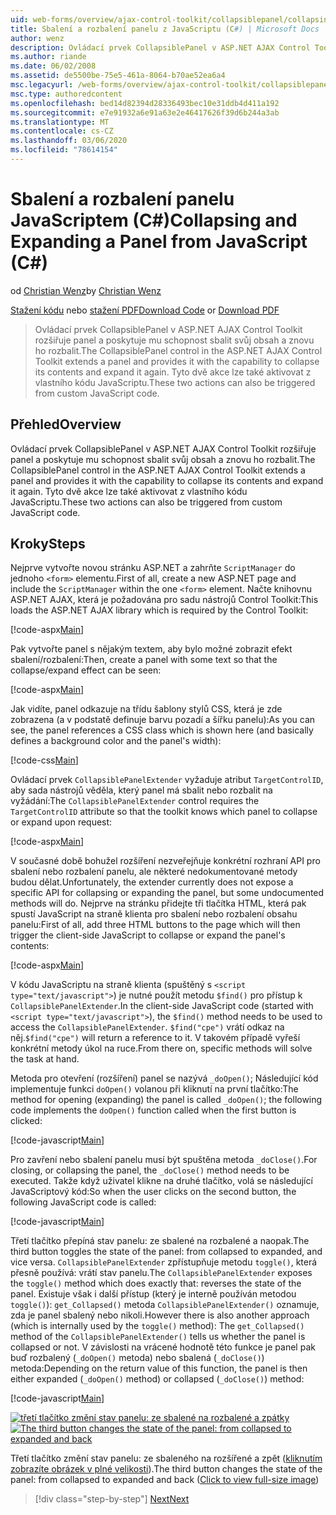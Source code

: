 ```yaml
---
uid: web-forms/overview/ajax-control-toolkit/collapsiblepanel/collapsing-and-expanding-a-panel-from-javascript-cs
title: Sbalení a rozbalení panelu z JavaScriptu (C#) | Microsoft Docs
author: wenz
description: Ovládací prvek CollapsiblePanel v ASP.NET AJAX Control Toolkit rozšiřuje panel a poskytuje mu možnost sbalení obsahu a jeho rozšíření...
ms.author: riande
ms.date: 06/02/2008
ms.assetid: de5500be-75e5-461a-8064-b70ae52ea6a4
msc.legacyurl: /web-forms/overview/ajax-control-toolkit/collapsiblepanel/collapsing-and-expanding-a-panel-from-javascript-cs
msc.type: authoredcontent
ms.openlocfilehash: bed14d82394d28336493bec10e31ddb4d411a192
ms.sourcegitcommit: e7e91932a6e91a63e2e46417626f39d6b244a3ab
ms.translationtype: MT
ms.contentlocale: cs-CZ
ms.lasthandoff: 03/06/2020
ms.locfileid: "78614154"
---
```

# <a name="collapsing-and-expanding-a-panel-from-javascript-c"></a><span data-ttu-id="2e24c-103">Sbalení a rozbalení panelu JavaScriptem (C#)</span><span class="sxs-lookup"><span data-stu-id="2e24c-103">Collapsing and Expanding a Panel from JavaScript (C#)</span></span>

<span data-ttu-id="2e24c-104">od [Christian Wenz](https://github.com/wenz)</span><span class="sxs-lookup"><span data-stu-id="2e24c-104">by [Christian Wenz](https://github.com/wenz)</span></span>

<span data-ttu-id="2e24c-105">[Stažení kódu](https://download.microsoft.com/download/8/a/a/8aab3c3e-de6f-463f-805c-5fda567eef6e/CollapsiblePanel1.cs.zip) nebo [stažení PDF](https://download.microsoft.com/download/b/6/a/b6ae89ee-df69-4c87-9bfb-ad1eb2b23373/collapsiblepanel1CS.pdf)</span><span class="sxs-lookup"><span data-stu-id="2e24c-105">[Download Code](https://download.microsoft.com/download/8/a/a/8aab3c3e-de6f-463f-805c-5fda567eef6e/CollapsiblePanel1.cs.zip) or [Download PDF](https://download.microsoft.com/download/b/6/a/b6ae89ee-df69-4c87-9bfb-ad1eb2b23373/collapsiblepanel1CS.pdf)</span></span>

> <span data-ttu-id="2e24c-106">Ovládací prvek CollapsiblePanel v ASP.NET AJAX Control Toolkit rozšiřuje panel a poskytuje mu schopnost sbalit svůj obsah a znovu ho rozbalit.</span><span class="sxs-lookup"><span data-stu-id="2e24c-106">The CollapsiblePanel control in the ASP.NET AJAX Control Toolkit extends a panel and provides it with the capability to collapse its contents and expand it again.</span></span> <span data-ttu-id="2e24c-107">Tyto dvě akce lze také aktivovat z vlastního kódu JavaScriptu.</span><span class="sxs-lookup"><span data-stu-id="2e24c-107">These two actions can also be triggered from custom JavaScript code.</span></span>

## <a name="overview"></a><span data-ttu-id="2e24c-108">Přehled</span><span class="sxs-lookup"><span data-stu-id="2e24c-108">Overview</span></span>

<span data-ttu-id="2e24c-109">Ovládací prvek CollapsiblePanel v ASP.NET AJAX Control Toolkit rozšiřuje panel a poskytuje mu schopnost sbalit svůj obsah a znovu ho rozbalit.</span><span class="sxs-lookup"><span data-stu-id="2e24c-109">The CollapsiblePanel control in the ASP.NET AJAX Control Toolkit extends a panel and provides it with the capability to collapse its contents and expand it again.</span></span> <span data-ttu-id="2e24c-110">Tyto dvě akce lze také aktivovat z vlastního kódu JavaScriptu.</span><span class="sxs-lookup"><span data-stu-id="2e24c-110">These two actions can also be triggered from custom JavaScript code.</span></span>

## <a name="steps"></a><span data-ttu-id="2e24c-111">Kroky</span><span class="sxs-lookup"><span data-stu-id="2e24c-111">Steps</span></span>

<span data-ttu-id="2e24c-112">Nejprve vytvořte novou stránku ASP.NET a zahrňte `ScriptManager` do jednoho `<form>` elementu.</span><span class="sxs-lookup"><span data-stu-id="2e24c-112">First of all, create a new ASP.NET page and include the `ScriptManager` within the one `<form>` element.</span></span> <span data-ttu-id="2e24c-113">Načte knihovnu ASP.NET AJAX, která je požadována pro sadu nástrojů Control Toolkit:</span><span class="sxs-lookup"><span data-stu-id="2e24c-113">This loads the ASP.NET AJAX library which is required by the Control Toolkit:</span></span>

[!code-aspx[Main](collapsing-and-expanding-a-panel-from-javascript-cs/samples/sample1.aspx)]

<span data-ttu-id="2e24c-114">Pak vytvořte panel s nějakým textem, aby bylo možné zobrazit efekt sbalení/rozbalení:</span><span class="sxs-lookup"><span data-stu-id="2e24c-114">Then, create a panel with some text so that the collapse/expand effect can be seen:</span></span>

[!code-aspx[Main](collapsing-and-expanding-a-panel-from-javascript-cs/samples/sample2.aspx)]

<span data-ttu-id="2e24c-115">Jak vidíte, panel odkazuje na třídu šablony stylů CSS, která je zde zobrazena (a v podstatě definuje barvu pozadí a šířku panelu):</span><span class="sxs-lookup"><span data-stu-id="2e24c-115">As you can see, the panel references a CSS class which is shown here (and basically defines a background color and the panel's width):</span></span>

[!code-css[Main](collapsing-and-expanding-a-panel-from-javascript-cs/samples/sample3.css)]

<span data-ttu-id="2e24c-116">Ovládací prvek `CollapsiblePanelExtender` vyžaduje atribut `TargetControlID`, aby sada nástrojů věděla, který panel má sbalit nebo rozbalit na vyžádání:</span><span class="sxs-lookup"><span data-stu-id="2e24c-116">The `CollapsiblePanelExtender` control requires the `TargetControlID` attribute so that the toolkit knows which panel to collapse or expand upon request:</span></span>

[!code-aspx[Main](collapsing-and-expanding-a-panel-from-javascript-cs/samples/sample4.aspx)]

<span data-ttu-id="2e24c-117">V současné době bohužel rozšíření nezveřejňuje konkrétní rozhraní API pro sbalení nebo rozbalení panelu, ale některé nedokumentované metody budou dělat.</span><span class="sxs-lookup"><span data-stu-id="2e24c-117">Unfortunately, the extender currently does not expose a specific API for collapsing or expanding the panel, but some undocumented methods will do.</span></span> <span data-ttu-id="2e24c-118">Nejprve na stránku přidejte tři tlačítka HTML, která pak spustí JavaScript na straně klienta pro sbalení nebo rozbalení obsahu panelu:</span><span class="sxs-lookup"><span data-stu-id="2e24c-118">First of all, add three HTML buttons to the page which will then trigger the client-side JavaScript to collapse or expand the panel's contents:</span></span>

[!code-aspx[Main](collapsing-and-expanding-a-panel-from-javascript-cs/samples/sample5.aspx)]

<span data-ttu-id="2e24c-119">V kódu JavaScriptu na straně klienta (spuštěný s `<script type="text/javascript">`) je nutné použít metodu `$find()` pro přístup k `CollapsiblePanelExtender`.</span><span class="sxs-lookup"><span data-stu-id="2e24c-119">In the client-side JavaScript code (started with `<script type="text/javascript">`), the `$find()` method needs to be used to access the `CollapsiblePanelExtender`.</span></span> <span data-ttu-id="2e24c-120">`$find("cpe")` vrátí odkaz na něj.</span><span class="sxs-lookup"><span data-stu-id="2e24c-120">`$find("cpe")` will return a reference to it.</span></span> <span data-ttu-id="2e24c-121">V takovém případě vyřeší konkrétní metody úkol na ruce.</span><span class="sxs-lookup"><span data-stu-id="2e24c-121">From there on, specific methods will solve the task at hand.</span></span>

<span data-ttu-id="2e24c-122">Metoda pro otevření (rozšíření) panel se nazývá `_doOpen()`; Následující kód implementuje funkci `doOpen()` volanou při kliknutí na první tlačítko:</span><span class="sxs-lookup"><span data-stu-id="2e24c-122">The method for opening (expanding) the panel is called `_doOpen()`; the following code implements the `doOpen()` function called when the first button is clicked:</span></span>

[!code-javascript[Main](collapsing-and-expanding-a-panel-from-javascript-cs/samples/sample6.js)]

<span data-ttu-id="2e24c-123">Pro zavření nebo sbalení panelu musí být spuštěna metoda `_doClose()`.</span><span class="sxs-lookup"><span data-stu-id="2e24c-123">For closing, or collapsing the panel, the `_doClose()` method needs to be executed.</span></span> <span data-ttu-id="2e24c-124">Takže když uživatel klikne na druhé tlačítko, volá se následující JavaScriptový kód:</span><span class="sxs-lookup"><span data-stu-id="2e24c-124">So when the user clicks on the second button, the following JavaScript code is called:</span></span>

[!code-javascript[Main](collapsing-and-expanding-a-panel-from-javascript-cs/samples/sample7.js)]

<span data-ttu-id="2e24c-125">Třetí tlačítko přepíná stav panelu: ze sbalené na rozbalené a naopak.</span><span class="sxs-lookup"><span data-stu-id="2e24c-125">The third button toggles the state of the panel: from collapsed to expanded, and vice versa.</span></span> <span data-ttu-id="2e24c-126">`CollapsiblePanelExtender` zpřístupňuje metodu `toggle()`, která přesně používá: vrátí stav panelu.</span><span class="sxs-lookup"><span data-stu-id="2e24c-126">The `CollapsiblePanelExtender` exposes the `toggle()` method which does exactly that: reverses the state of the panel.</span></span> <span data-ttu-id="2e24c-127">Existuje však i další přístup (který je interně používán metodou `toggle()`): `get_Collapsed()` metoda `CollapsiblePanelExtender()` oznamuje, zda je panel sbalený nebo nikoli.</span><span class="sxs-lookup"><span data-stu-id="2e24c-127">However there is also another approach (which is internally used by the `toggle()` method): The `get_Collapsed()` method of the `CollapsiblePanelExtender()` tells us whether the panel is collapsed or not.</span></span> <span data-ttu-id="2e24c-128">V závislosti na vrácené hodnotě této funkce je panel pak buď rozbalený (`_doOpen()` metoda) nebo sbalená (`_doClose()`) metoda:</span><span class="sxs-lookup"><span data-stu-id="2e24c-128">Depending on the return value of this function, the panel is then either expanded (`_doOpen()` method) or collapsed (`_doClose()`) method:</span></span>

[!code-javascript[Main](collapsing-and-expanding-a-panel-from-javascript-cs/samples/sample8.js)]

<span data-ttu-id="2e24c-129">[![třetí tlačítko změní stav panelu: ze sbalené na rozbalené a zpátky](collapsing-and-expanding-a-panel-from-javascript-cs/_static/image2.png)](collapsing-and-expanding-a-panel-from-javascript-cs/_static/image1.png)</span><span class="sxs-lookup"><span data-stu-id="2e24c-129">[![The third button changes the state of the panel: from collapsed to expanded and back](collapsing-and-expanding-a-panel-from-javascript-cs/_static/image2.png)](collapsing-and-expanding-a-panel-from-javascript-cs/_static/image1.png)</span></span>

<span data-ttu-id="2e24c-130">Třetí tlačítko změní stav panelu: ze sbaleného na rozšířené a zpět ([kliknutím zobrazíte obrázek v plné velikosti](collapsing-and-expanding-a-panel-from-javascript-cs/_static/image3.png)).</span><span class="sxs-lookup"><span data-stu-id="2e24c-130">The third button changes the state of the panel: from collapsed to expanded and back ([Click to view full-size image](collapsing-and-expanding-a-panel-from-javascript-cs/_static/image3.png))</span></span>

> [!div class="step-by-step"]
> [<span data-ttu-id="2e24c-131">Next</span><span class="sxs-lookup"><span data-stu-id="2e24c-131">Next</span></span>](collapsing-and-expanding-a-panel-from-javascript-vb.md)
